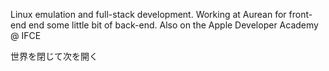 Linux emulation and full-stack development.
Working at Aurean for front-end end some little bit of back-end.
Also on the Apple Developer Academy @ IFCE

世界を閉じて次を開く

<!---
```
NAME   [Caio Farias Soares                      13%]   CPU  [|||||                                    8%]
UNIV   [Instituto Federal do Ceará              24%]   MEM  [||||||                          1,82G/16.0G]
CURT   [Front-end with Flutter & React          22%]   Tasks: 3, 8 thr; 3 running
INTE   [Front-end and product design            12%]   Load average: 0.21 0.17 0.14
CTTC   [caiofasoares@gmail.com                  11%]   Uptime: 7840 days, 13:21:49

▒▒▒▒▒▒▒▒▒▒▒▒▒▒▒▒▒▒▒▒▒▒▒▒▒▒▒▒▒▒▒▒▒▒▒▒▒▒▒▒▒▒▒▒▒▒▒▒▒▒▒▒▒▒▒▒▒▒▒▒▒▒▒▒▒▒▒▒▒▒▒▒▒▒▒▒▒▒▒▒▒▒▒▒▒▒▒▒▒▒▒▒▒▒▒▒▒▒▒▒▒▒▒▒▒
  ID ▒ LANGUAGE                              ▒ MST ▒   DESCRIPTION                                      ▒
4157 ▒ Flutter                               ▒ 60% ▒   Mostly front-end. Developed an app on it for uni.▒
  41 ▒ C                                     ▒ 50% ▒   Used it in uni for some time.                    ▒ 
 975 ▒ Python + ML                           ▒ 50% ▒   Used it in Huawei's AI program                   ▒
1425 ▒ React                                 ▒ 20% ▒   Web front-end. Developed a portfolio on it.      ▒
```
--->

<!---
- 👋 Hi, I’m @CaioFaSoares
- 👀 I’m interested in ...
- 🌱 I’m currently learning ...
- 💞️ I’m looking to collaborate on ...
- 📫 How to reach me ...
--->

<!---
CaioFaSoares/CaioFaSoares is a ✨ special ✨ repository because its `README.md` (this file) appears on your GitHub profile.
You can click the Preview link to take a look at your changes.
--->
